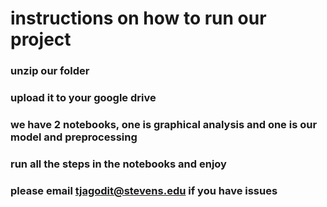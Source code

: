 # instructions on how to run our project

### unzip our folder
### upload it to your google drive
### we have 2 notebooks, one is graphical analysis and one is our model and preprocessing
### run all the steps in the notebooks and enjoy
### please email tjagodit@stevens.edu if you have issues